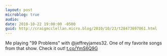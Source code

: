 ```yaml
---
layout: post
microblog: true
audio: 
date: 2010-10-22 19:00:00 -0500
guid: http://craigmcclellan.micro.blog/2010/10/23/t28473697061.html
---
```

Me playing "99 Problems" with @jeffreyjames32.  One of my favorite songs from that show.  Check it out! [t.co/YmS6Q9G](http://t.co/YmS6Q9G)
